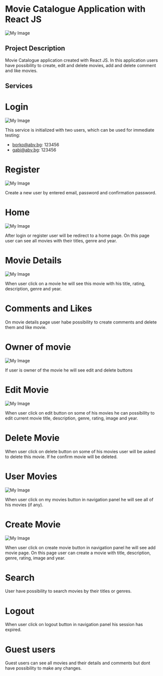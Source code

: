 # Movie Catalogue Application with React JS
![My Image](/src/assets/home.png)

## Project Description

Movie Catalogue application created with React JS. In this application users have possibility
to create, edit and delete movies, add and delete comment and like movies.

## Services

# Login
![My Image](/src/assets/login.png)

This service is initialized with two users, which can be used for immediate testing:

- borko@abv.bg: 123456
- gabi@abv.bg: 123456

# Register
![My Image](/src/assets/register.png)

Create a new user by entered email, password and confirmation password.

# Home
![My Image](/src/assets/home-user.png)

After login or register user will be redirect to a home page. On this page user can see all movies with their titles,
genre and year.

# Movie Details
![My Image](/src/assets/movie-details.png)

When user click on a movie he will see this movie with his title, rating, description, genre and year.

# Comments and Likes

On movie details page user habe possibility to create comments and delete them and like movie.

# Owner of movie
![My Image](/src/assets/owner-details.png)

If user is owner of the movie he will see edit and delete buttons

# Edit Movie
![My Image](/src/assets/edit.png)

When user click on edit button on some of his movies he can possibility to edit current movie title, description,
genre, rating, image and year.

# Delete Movie

When user click on delete button on some of his movies user will be asked to delete this movie. If he confirm movie
will be deleted.

# User Movies
![My Image](/src/assets/my-movies.png)

When user click on my movies button in navigation panel he will see all of his movies (if any).

# Create Movie
![My Image](/src/assets/create.png)

When user click on create movie button in navigation panel he will see add movie page. On this page user can create a 
movie with title, description, genre, rating, image and year.

# Search

User have possibility to search movies by their titles or genres.

# Logout

When user click on logout button in navigation panel his session has expired.

# Guest users

Guest users can see all movies and their details and comments but dont have possibility to make any changes.